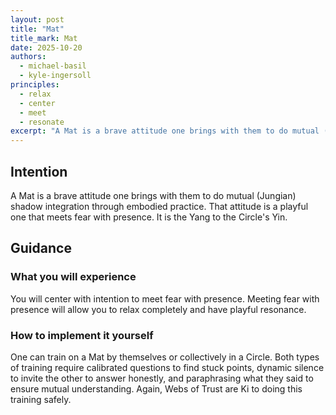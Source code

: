 ```yaml
---
layout: post
title: "Mat"
title_mark: Mat
date: 2025-10-20
authors:
  - michael-basil
  - kyle-ingersoll
principles:
  - relax
  - center
  - meet
  - resonate
excerpt: "A Mat is a brave attitude one brings with them to do mutual (Jungian) shadow integration through embodied practice."
---
```


## Intention

A Mat is a brave attitude one brings with them to do mutual (Jungian) shadow integration through embodied practice. That attitude is a playful one that meets fear with presence. It is the Yang to the Circle's Yin.

## Guidance

### What you will experience

You will center with intention to meet fear with presence. Meeting fear with presence will allow you to relax completely and have playful resonance.

### How to implement it yourself

One can train on a Mat by themselves or collectively in a Circle. Both types of training require calibrated questions to find stuck points, dynamic silence to invite the other to answer honestly, and paraphrasing what they said to ensure mutual understanding. Again, Webs of Trust are Ki to doing this training safely. 
